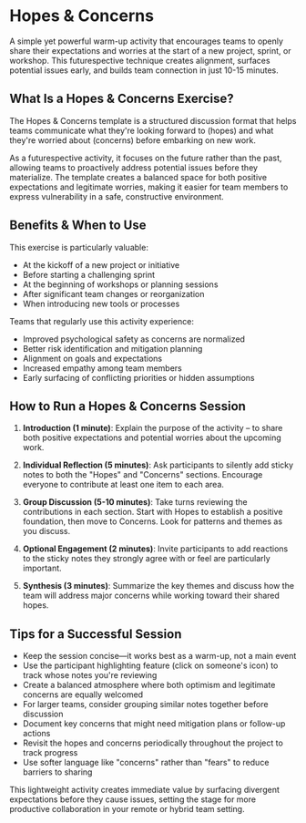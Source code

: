 # Hopes & Concerns

A simple yet powerful warm-up activity that encourages teams to openly share their expectations and worries at the start of a new project, sprint, or workshop. This futurespective technique creates alignment, surfaces potential issues early, and builds team connection in just 10-15 minutes.

## What Is a Hopes & Concerns Exercise?

The Hopes & Concerns template is a structured discussion format that helps teams communicate what they're looking forward to (hopes) and what they're worried about (concerns) before embarking on new work. 

As a futurespective activity, it focuses on the future rather than the past, allowing teams to proactively address potential issues before they materialize. The template creates a balanced space for both positive expectations and legitimate worries, making it easier for team members to express vulnerability in a safe, constructive environment.

## Benefits & When to Use

This exercise is particularly valuable:

- At the kickoff of a new project or initiative
- Before starting a challenging sprint
- At the beginning of workshops or planning sessions
- After significant team changes or reorganization
- When introducing new tools or processes

Teams that regularly use this activity experience:
- Improved psychological safety as concerns are normalized
- Better risk identification and mitigation planning
- Alignment on goals and expectations
- Increased empathy among team members
- Early surfacing of conflicting priorities or hidden assumptions

## How to Run a Hopes & Concerns Session

1. **Introduction (1 minute)**: Explain the purpose of the activity – to share both positive expectations and potential worries about the upcoming work.

2. **Individual Reflection (5 minutes)**: Ask participants to silently add sticky notes to both the "Hopes" and "Concerns" sections. Encourage everyone to contribute at least one item to each area.
   
3. **Group Discussion (5-10 minutes)**: Take turns reviewing the contributions in each section. Start with Hopes to establish a positive foundation, then move to Concerns. Look for patterns and themes as you discuss.

4. **Optional Engagement (2 minutes)**: Invite participants to add reactions to the sticky notes they strongly agree with or feel are particularly important.

5. **Synthesis (3 minutes)**: Summarize the key themes and discuss how the team will address major concerns while working toward their shared hopes.

## Tips for a Successful Session

- Keep the session concise—it works best as a warm-up, not a main event
- Use the participant highlighting feature (click on someone's icon) to track whose notes you're reviewing
- Create a balanced atmosphere where both optimism and legitimate concerns are equally welcomed
- For larger teams, consider grouping similar notes together before discussion
- Document key concerns that might need mitigation plans or follow-up actions
- Revisit the hopes and concerns periodically throughout the project to track progress
- Use softer language like "concerns" rather than "fears" to reduce barriers to sharing

This lightweight activity creates immediate value by surfacing divergent expectations before they cause issues, setting the stage for more productive collaboration in your remote or hybrid team setting.